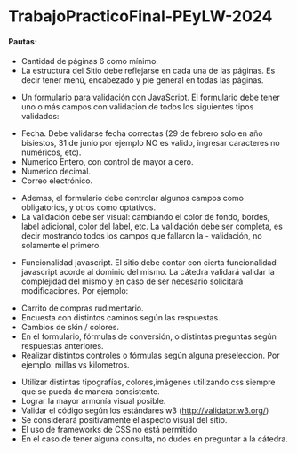 # TrabajoPracticoFinal-PEyLW-2024

#### Pautas:

- Cantidad de páginas 6 como mínimo.
- La estructura del Sitio debe reflejarse en cada una de las páginas. Es decir tener menú, encabezado y pie general en todas las páginas.
+ Un formulario para validación con JavaScript. El formulario debe tener uno o más campos con validación de todos los siguientes tipos validados:
* Fecha. Debe validarse fecha correctas (29 de febrero solo en año bisiestos, 31 de junio por ejemplo NO es valido, ingresar caracteres no numéricos, etc).
* Numerico Entero, con control de mayor a cero.
* Numerico decimal.
* Correo electrónico.
- Ademas, el formulario debe controlar algunos campos como obligatorios, y otros como optativos.
- La validación debe ser visual: cambiando el color de fondo, bordes, label adicional, color del label, etc. La validación debe ser completa, es decir mostrando todos los campos que fallaron la - validación, no solamente el primero.
+ Funcionalidad javascript. El sitio debe contar con cierta funcionalidad javascript acorde al dominio del mismo. La cátedra validará validar la complejidad del mismo y en caso de ser necesario  solicitará modificaciones. Por ejemplo:
* Carrito de compras rudimentario.
* Encuesta con distintos caminos según las respuestas.
* Cambios de skin / colores.
* En el formulario, fórmulas de conversión, o distintas preguntas según respuestas anteriores.
* Realizar distintos controles o fórmulas según alguna preseleccion. Por ejemplo: millas vs kilometros.
- Utilizar distintas tipografías, colores,imágenes utilizando css siempre que se pueda de manera consistente.
- Lograr la mayor armonía visual posible.
- Validar el código según los estándares w3 (http://validator.w3.org/)
- Se considerará positivamente el aspecto visual del sitio.
- El uso de frameworks de CSS no está permitido
- En el caso de tener alguna consulta, no dudes en preguntar a la cátedra.